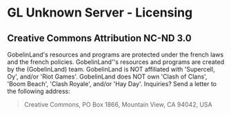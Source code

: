 # GL Unknown Server - Licensing

## Creative Commons Attribution NC-ND 3.0

GobelinLand's resources and programs are protected under the french laws and the french policies. GobelinLand''s resources and programs are created by the (GobelinLand) team.
GobelinLand is NOT affiliated with 'Supercell, Oy', and/or 'Riot Games'.
GobelinLand does NOT own 'Clash of Clans', 'Boom Beach', 'Clash Royale', and/or 'Hay Day'.
Inquiries? Send a letter to the following address: 

> Creative Commons,
> PO Box 1866,
> Mountain View,
> CA 94042, USA
